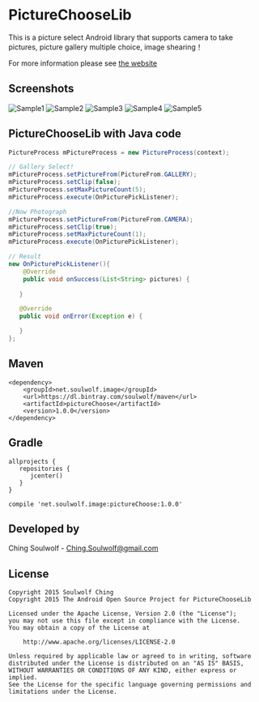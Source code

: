 # PictureChooseLib
This is a picture select Android library that supports camera to take pictures, picture gallery multiple choice, image shearing！

For more information please see <a href='http://toaker.github.io/PictureChooseLib'>the website</a>

## Screenshots
![Sample1](https://img.alicdn.com/imgextra/i2/1025192026/TB25BJndVXXXXbmXpXXXXXXXXXX_!!1025192026.jpg_620x10000.jpg)
![Sample2](https://img.alicdn.com/imgextra/i3/1025192026/TB2FEpOdVXXXXXRXXXXXXXXXXXX_!!1025192026.jpg_620x10000.jpg)
![Sample3](https://img.alicdn.com/imgextra/i3/1025192026/TB20W8EdVXXXXbVXXXXXXXXXXXX_!!1025192026.jpg_620x10000.jpg)
![Sample4](https://img.alicdn.com/imgextra/i4/1025192026/TB2jxtudVXXXXaIXpXXXXXXXXXX_!!1025192026.jpg_620x10000.jpg)
![Sample5](https://img.alicdn.com/imgextra/i4/1025192026/TB2BRdFdVXXXXbMXXXXXXXXXXXX_!!1025192026.jpg_620x10000.jpg)

## PictureChooseLib with Java code
```java
PictureProcess mPictureProcess = new PictureProcess(context);

// Gallery Select!
mPictureProcess.setPictureFrom(PictureFrom.GALLERY);
mPictureProcess.setClip(false);
mPictureProcess.setMaxPictureCount(5);
mPictureProcess.execute(OnPicturePickListener);

//Now Photograph
mPictureProcess.setPictureFrom(PictureFrom.CAMERA);
mPictureProcess.setClip(true);
mPictureProcess.setMaxPictureCount(1);
mPictureProcess.execute(OnPicturePickListener);

// Result
new OnPicturePickListener(){
    @Override
    public void onSuccess(List<String> pictures) {
            
   }

   @Override
   public void onError(Exception e) {

   }
};
```

## Maven
	<dependency>
  	    <groupId>net.soulwolf.image</groupId>
		<url>https://dl.bintray.com/soulwolf/maven</url>
  	    <artifactId>pictureChoose</artifactId>
  	    <version>1.0.0</version>
	</dependency>
## Gradle
	allprojects {
       repositories {
          jcenter()
       }
	}
	
	compile 'net.soulwolf.image:pictureChoose:1.0.0'

## Developed by
 Ching Soulwolf - <a href='javascript:'>Ching.Soulwolf@gmail.com</a>


## License
	Copyright 2015 Soulwolf Ching
	Copyright 2015 The Android Open Source Project for PictureChooseLib
	
	Licensed under the Apache License, Version 2.0 (the "License");
	you may not use this file except in compliance with the License.
	You may obtain a copy of the License at

	    http://www.apache.org/licenses/LICENSE-2.0
	
	Unless required by applicable law or agreed to in writing, software
	distributed under the License is distributed on an "AS IS" BASIS,
	WITHOUT WARRANTIES OR CONDITIONS OF ANY KIND, either express or implied.
	See the License for the specific language governing permissions and
	limitations under the License.
	
